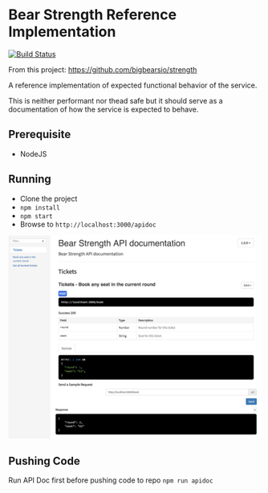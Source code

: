# Bear Strength Reference Implementation
[![Build Status](https://travis-ci.org/tspn/strength-ref.svg?branch=master)](https://travis-ci.org/tspn/strength-ref)

From this project: https://github.com/bigbearsio/strength

A reference implementation of expected functional behavior of the service. 

This is neither performant nor thead safe but it should serve as a documentation of how the service is expected to behave. 

## Prerequisite
* NodeJS

## Running
* Clone the project
* `npm install`
* `npm start`
* Browse to `http://localhost:3000/apidoc`

![Screenshot](public/images/doc-screenshot.png)

## Pushing Code
Run API Doc first before pushing code to repo
```npm run apidoc```
